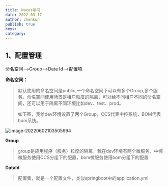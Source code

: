 ```yaml
---
title: Nacos学习
date: 2022-03-17
author: chenkun
publish: true
keys:
category:
---
```


## 1、配置管理

命名空间——>Group——>Data Id——>配置项

**命名空间：**

> 默认使用的命名空间是public,一个命名空间下可以有多个Group,多个服务。命名空间使用场景是租户粒度的隔离，可以给不同租户不同的命名空间，还可以用于隔离不同环境比如dev、test、prod。
>
> 如下图，我给dev环境设置了两个Group，CCS代表中控系统，BOM代表bom系统。

![image-20220602103505994](https://afatpig.oss-cn-chengdu.aliyuncs.com/blog/image-20220602103505994.png)

**Group**

> group是应用程序（服务）粒度的隔离，我在dev环境有两个微服务，中控微服务使用CCS分组下的配置，bom微服务使用bom分组下的配置

**DataId**

> 配置集，就是一个配置文件，类似springboot中的application.yml
